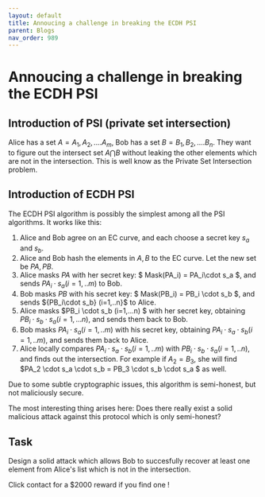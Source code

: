 ```yaml
---
layout: default
title: Annoucing a challenge in breaking the ECDH PSI
parent: Blogs
nav_order: 989
---
```


# Annoucing a challenge in breaking the ECDH PSI


## Introduction of PSI (private set intersection)

Alice has a set $A={A_1, A_2, .... A_m}$, Bob has a set $B={B_1, B_2, .... B_n}$. 
They want to figure out the intersect set $A \bigcap B$ without leaking the other elements which are not in the intersection. 
This is well know as the Private Set Intersection problem.

## Introduction of ECDH PSI

The ECDH PSI algorithm is possibly the simplest among all the PSI algorithms. It works like this:

1. Alice and Bob agree on an EC curve, and each choose a secret key $s_a$ and $s_b$.
2. Alice  and Bob hash the elements in $A,B$ to the EC curve. Let the new set be $PA,PB$.
3. Alice masks $PA$ with her secret key: $ Mask(PA_i) = PA_i\cdot s_a $, and sends ${PA_i\cdot s_a} (i=1,..m)$ to Bob.
4. Bob masks $PB$ with his secret key: $ Mask(PB_i) = PB_i \cdot s_b $, and sends ${PB_i\cdot s_b} (i=1,..n}$ to Alice.
5. Alice masks $PB_i \cdot s_b (i=1,...n) $ with her secret key, obtaining $PB_i \cdot s_b \cdot s_a (i=1,...n)$, and sends them back to Bob.
6. Bob masks $PA_i \cdot s_a (i=1,..m)$ with his secret key, obtaining $PA_i \cdot s_a \cdot s_b (i=1,..m)$, and sends them back to Alice.
7. Alice locally compares ${PA_i \cdot s_a \cdot s_b} (i=1,..m)$ with ${PB_i \cdot s_b \cdot s_a} (i=1,..n)$, and finds out the intersection. For example if $A_2 = B_3$, she will find
$PA_2 \cdot s_a \cdot s_b = PB_3 \cdot s_b \cdot s_a $ as well.



Due to some subtle cryptographic issues, this algorithm is semi-honest, but not maliciously secure. 

The most interesting thing arises here: Does there really exist a solid malicious attack against this protocol which is only semi-honest?



## Task

Design a solid attack which allows Bob to succesfully recover at least one element from 
Alice's list which is not in the intersection.

Click contact for a $2000 reward if you find one !
